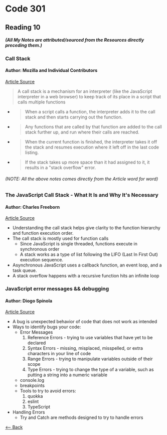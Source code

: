 # Code 301
## Reading 10
##### (All My Notes are attributed/sourced from the Resources directly preceding them.)


### Call Stack
#### Author: Mozilla and Individual Contributors
[Article Source](https://developer.mozilla.org/en-US/docs/Glossary/Call_stack)
> A call stack is a mechanism for an interpreter (like the JavaScript interpreter in a web browser) to keep track of its place in a script that calls multiple functions
  * > When a script calls a function, the interpreter adds it to the call stack and then starts carrying out the function.
  * > Any functions that are called by that function are added to the call stack further up, and run where their calls are reached.
  * > When the current function is finished, the interpreter takes it off the stack and resumes execution where it left off in the last code listing.
  * > If the stack takes up more space than it had assigned to it, it results in a "stack overflow" error.
###### (NOTE: All the above notes comes directly from the Article word for word)



### The JavaScript Call Stack - What It Is and Why It's Necessary
#### Author: Charles Freeborn
[Article Source](https://www.freecodecamp.org/news/understanding-the-javascript-call-stack-861e41ae61d4/)
* Understanding the call stack helps give clarity to the function hierarchy and function execution order.
* The call stack is mostly used for function calls
  * Since JavaScript is single threaded, functions execute in synchronous order
  * A stack works as a type of list following the LIFO (Last In First Out) execution sequence.
* Asynchronous JavaScript uses a callback function, an event loop, and a task queue.
* A stack overflow happens with a recursive function hits an infinite loop




### JavaScript error messages && debugging
#### Author: Diogo Spínola
[Article Source](https://codeburst.io/javascript-error-messages-debugging-d23f84f0ae7c)
* A bug is unexpected behavior of code that does not work as intended
* Ways to identify bugs your code:
  * Error Messages
    1. Reference Errors - trying to use variables that have yet to be declared
    1. Syntax Errors - missing, misplaced, misspelled, or extra characters in your line of code
    1. Range Errors - trying to manipulate variables outside of their scope
    1. Type Errors - trying to change the type of a variable, such as putting a string into a numeric variable
  * console.log
  * breakpoints
  * Tools to try to avoid errors:
    1. quokka
    1. eslint
    1. TypeScript
* Handling Errors
  * Try and Catch are methods designed to try to handle errors




[<-- Back](../README.md)
